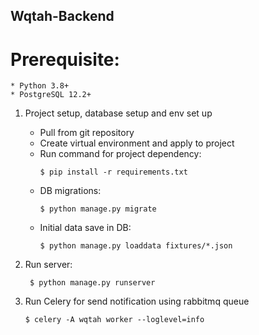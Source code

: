 ## Wqtah-Backend

# Prerequisite:

    * Python 3.8+
    * PostgreSQL 12.2+
    
1. Project setup, database setup and env set up

     * Pull from git repository 
     * Create virtual environment and apply to project
     * Run command for project dependency:
        ```
        $ pip install -r requirements.txt
        ```
     * DB migrations:
        ```
        $ python manage.py migrate
        ```
     * Initial data save in DB:
        ```
        $ python manage.py loaddata fixtures/*.json
        ```
          
2. Run server:
    ```
     $ python manage.py runserver
    ```
3. Run Celery for send notification using rabbitmq queue
     ```
     $ celery -A wqtah worker --loglevel=info
    ```
